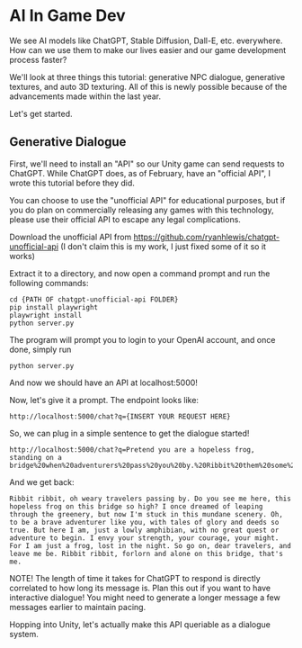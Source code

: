 # AI In Game Dev

We see AI models like ChatGPT, Stable Diffusion, Dall-E, etc. everywhere. 
How can we use them to make our lives easier and our game development process faster?

We'll look at three things this tutorial: generative NPC dialogue, generative textures, and auto 3D texturing.
All of this is newly possible because of the advancements made within the last year.

Let's get started.

## Generative Dialogue

First, we'll need to install an "API" so our Unity game can send requests to ChatGPT.
While ChatGPT does, as of February, have an "official API", I wrote this tutorial before they did.

You can choose to use the "unofficial API" for educational purposes, but if you do plan on commercially releasing
any games with this technology, please use their official API to escape any legal complications.

Download the unofficial API from https://github.com/ryanhlewis/chatgpt-unofficial-api
(I don't claim this is my work, I just fixed some of it so it works)

Extract it to a directory, and now open a command prompt and run the following commands:

```
cd {PATH OF chatgpt-unofficial-api FOLDER}
pip install playwright
playwright install
python server.py
```

The program will prompt you to login to your OpenAI account, and once done, simply run

```
python server.py
```

And now we should have an API at localhost:5000!

Now, let's give it a prompt. The endpoint looks like:

```
http://localhost:5000/chat?q={INSERT YOUR REQUEST HERE}
```

So, we can plug in a simple sentence to get the dialogue started!

```
http://localhost:5000/chat?q=Pretend you are a hopeless frog,  standing on a bridge%20when%20adventurers%20pass%20you%20by.%20Ribbit%20them%20some%20despair!
```

And we get back:
```
Ribbit ribbit, oh weary travelers passing by. Do you see me here, this hopeless frog on this bridge so high? I once dreamed of leaping through the greenery, but now I'm stuck in this mundane scenery. Oh, to be a brave adventurer like you, with tales of glory and deeds so true. But here I am, just a lowly amphibian, with no great quest or adventure to begin. I envy your strength, your courage, your might. For I am just a frog, lost in the night. So go on, dear travelers, and leave me be. Ribbit ribbit, forlorn and alone on this bridge, that's me.
```

NOTE! The length of time it takes for ChatGPT to respond is directly correlated to how long its message is. Plan this out if you want to have interactive 
dialogue! You might need to generate a longer message a few messages earlier to maintain pacing.

Hopping into Unity, let's actually make this API queriable as a dialogue system.

